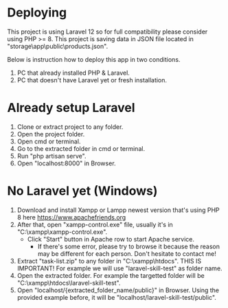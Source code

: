# Deploying

This project is using Laravel 12 so for full compatibility please consider using PHP >= 8. This project is saving data in JSON file located in "storage\app\public\products.json".

Below is instruction how to deploy this app in two conditions.
1. PC that already installed PHP & Laravel.
2. PC that doesn't have Laravel yet or fresh installation.

# Already setup Laravel
1. Clone or extract project to any folder.
2. Open the project folder.
3. Open cmd or terminal.
4. Go to the extracted folder in cmd or terminal.
5. Run "php artisan serve".
6. Open "localhost:8000" in Browser.

# No Laravel yet (Windows)
1. Download and install Xampp or Lampp newest version that's using PHP 8 here https://www.apachefriends.org
2. After that, open "xampp-control.exe" file, usually it's in "C:\xampp\xampp-control.exe".
	- Click "Start" button in Apache row to start Apache service.
		- If there's some error, please try to browse it because the reason may be different for each person. Don't hesitate to contact me!
3. Extract "task-list.zip" to any folder in "C:\xampp\htdocs". THIS IS IMPORTANT! For example we will use "laravel-skill-test" as folder name.
4. Open the extracted folder. For example the targetted folder will be "C:\xampp\htdocs\laravel-skill-test".
5. Open "localhost/{extracted_folder_name/public}" in Browser. Using the provided example before, it will be "localhost/laravel-skill-test/public".

